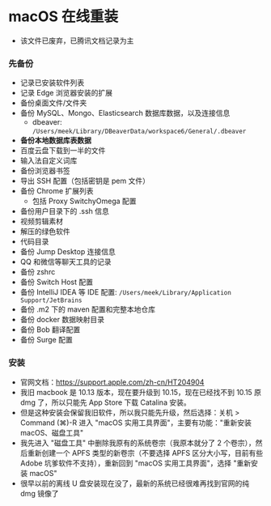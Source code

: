 
# macOS 在线重装

- 该文件已废弃，已腾讯文档记录为主

### 先备份

- 记录已安装软件列表
- 记录 Edge 浏览器安装的扩展
- 备份桌面文件/文件夹
- 备份 MySQL、Mongo、Elasticsearch 数据库数据，以及连接信息
  - dbeaver: `/Users/meek/Library/DBeaverData/workspace6/General/.dbeaver`
- **备份本地数据库表数据**
- 百度云盘下载到一半的文件
- 输入法自定义词库
- 备份浏览器书签
- 导出 SSH 配置（包括密钥是 pem 文件）
- 备份 Chrome 扩展列表
    - 包括 Proxy SwitchyOmega 配置
- 备份用户目录下的 .ssh 信息
- 视频剪辑素材
- 解压的绿色软件
- 代码目录
- 备份 Jump Desktop 连接信息
- QQ 和微信等聊天工具的记录
- 备份 zshrc
- 备份 Switch Host 配置
- 备份 IntelliJ IDEA 等 IDE 配置: `/Users/meek/Library/Application Support/JetBrains`
- 备份 .m2 下的 maven 配置和完整本地仓库
- 备份 docker 数据映射目录
- 备份 Bob 翻译配置
- 备份 Surge 配置

### 安装

- 官网文档：<https://support.apple.com/zh-cn/HT204904>
- 我旧 macbook 是 10.13 版本，现在要升级到 10.15，现在已经找不到 10.15 原 dmg 了，所以只能先 App Store 下载 Catalina 安装。
- 但是这种安装会保留我旧软件，所以我只能先升级，然后选择：关机 > Command (⌘)-R 进入 "macOS 实用工具界面"，主要有功能："重新安装 macOS、磁盘工具"
- 我先进入 "磁盘工具" 中删除我原有的系统卷宗（我原本就分了 2 个卷宗），然后重新创建一个 APFS 类型的新卷宗（不要选择 APFS 区分大小写，目前有些 Adobe 坑爹软件不支持），重新回到 "macOS 实用工具界面"，选择 "重新安装 macOS"
- 很早以前的离线 U 盘安装现在没了，最新的系统已经很难再找到官网的纯 dmg 镜像了